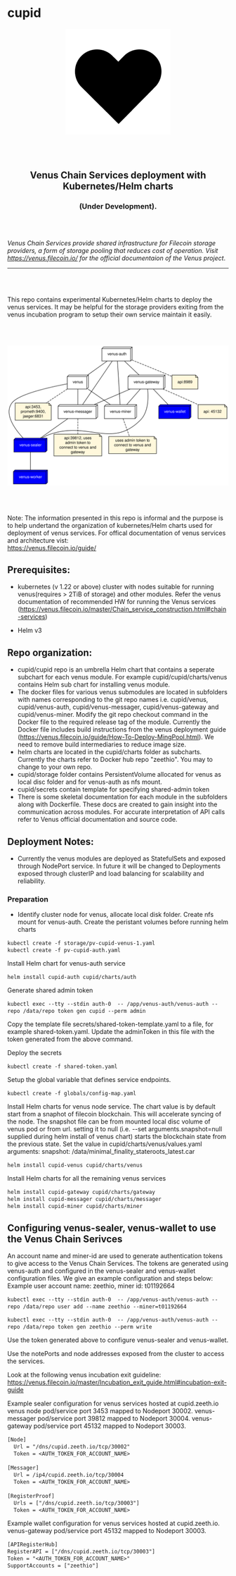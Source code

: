 # cupid

<p align="center">
<img src="doc/cupid.png" />
</p>

 <br/><br/>
<h2 align="center"> Venus Chain Services deployment with Kubernetes/Helm charts</h2>
<h3 align="center">(Under Development).</h3>
<br/><br/>

<em>Venus Chain Services provide shared infrastructure for Filecoin storage providers, a form of storage pooling that reduces cost of operation. Visit https://venus.filecoin.io/ for the official documentaion of the Venus project</em>.
<hr>
<br/><br/>

This repo contains experimental Kubernetes/Helm charts to deploy the venus services. It may be helpful for the storage providers exiting from the venus incubation program to setup their own service maintain it easily.

 <br/><br/>
<p align="center">
<img src="doc/deployment.svg" />
</p>
 <br/><br/>

Note: The information presented in this repo is informal and the purpose is to help undertand the organization of kubernetes/Helm charts used for deployment of venus services. 
For offical documentation of venus services and architecture vist:  
https://venus.filecoin.io/guide/
## Prerequisites:

- kubernetes (v 1.22 or above) cluster with nodes suitable for running venus(requires > 2TiB of storage) and other modules. Refer the venus documentation of recommended HW for running the Venus services (https://venus.filecoin.io/master/Chain_service_construction.html#chain-services)

- Helm v3
## Repo organization:
- cupid/cupid repo is an umbrella Helm chart that contains a seperate subchart for each venus module. For example cupid/cupid/charts/venus contains Helm sub chart for installing venus module.
- The docker files for various venus submodules are located in subfolders with names corresponding to the git repo names i.e. cupid/venus, cupid/venus-auth, cupid/venus-messager, cupid/venus-gateway and cupid/venus-miner. Modify the git repo checkout command in the Docker file to the required release tag of the module. Currently the Docker file includes build instructions from the venus deployment guide (https://venus.filecoin.io/guide/How-To-Deploy-MingPool.html). We need to remove build intermediaries to reduce image size.
- helm charts are located in the cupid/charts folder as subcharts. Currently the charts refer to Docker hub repo "zeethio". You may to change to your own repo.
- cupid/storage folder contains PersistentVolume allocated for venus as local disc folder and for venus-auth as nfs mount.
- cupid/secrets contain template for specifying shared-admin token 
- There is some skeletal documentation for each module in the subfolders along with Dockerfile. These docs are created to gain insight into the communication across modules. For accurate interpretation of API calls refer to Venus official documentation and source code.
## Deployment Notes:
- Currently the venus modules are deployed as StatefulSets and exposed through NodePort service. In future it will be changed to Deployments exposed through clusterIP and load balancing for scalability and reliability.

### Preparation
- Identify cluster node for venus, allocate local disk folder. Create nfs mount for venus-auth. Create the peristant volumes before running helm charts

```
kubectl create -f storage/pv-cupid-venus-1.yaml
kubectl create -f pv-cupid-auth.yaml
```
Install Helm chart for venus-auth service
```
helm install cupid-auth cupid/charts/auth
```

Generate shared admin token

```
kubectl exec --tty --stdin auth-0  -- /app/venus-auth/venus-auth --repo /data/repo token gen cupid --perm admin
```
Copy the template file secrets/shared-token-template.yaml to a file, for example shared-token.yaml. Update the adminToken in this file with the token generated from the above command.

Deploy the secrets
```
kubectl create -f shared-token.yaml
```

Setup the global variable that defines service endpoints.
```
kubectl create -f globals/config-map.yaml
```

Install Helm charts for venus node service.
The chart value is by default start from a snaphot of filecoin blockchain. This will accelerate syncing of the node. The snapshot file can be from mounted local disc volume of venus pod or from url. setting it to null (i.e. --set arguments.snapshot=null supplied during helm install of venus chart) starts the blockchain state from the previous state.
Set the value in cupid/charts/venus/values.yaml
arguments:
  snapshot: /data/minimal_finality_stateroots_latest.car

```
helm install cupid-venus cupid/charts/venus
```

Install Helm charts for all the remaining venus services
```
helm install cupid-gateway cupid/charts/gateway
helm install cupid-messager cupid/charts/messager
helm install cupid-miner cupid/charts/miner
```

## Configuring venus-sealer, venus-wallet to use the Venus Chain Serivces
An account name and miner-id are used to generate authentication tokens to give access to the Venus Chain Services. The tokens are generated using venus-auth and configured in the venus-sealer and venus-wallet configuration files. We give an example configuration and steps below: 
Example user account name: zeethio,  miner id: t01192664
```
kubectl exec --tty --stdin auth-0  -- /app/venus-auth/venus-auth --repo /data/repo user add --name zeethio --miner=t01192664
```
```
kubectl exec --tty --stdin auth-0  -- /app/venus-auth/venus-auth --repo /data/repo token gen zeethio --perm write
```
Use the token generated above to configure venus-sealer and venus-wallet.

Use the notePorts and node addresses exposed from the cluster to access the services.

Look at the following venus incubation exit guideline:
https://venus.filecoin.io/master/Incubation_exit_guide.html#incubation-exit-guide

Example sealer configuration for venus services hosted at cupid.zeeth.io
venus node pod/service port 3453 mapped to Nodeport 30002.
venus-messager pod/service port 39812 mapped to Nodeport 30004.
venus-gateway  pod/service port 45132 mapped to Nodeport 30003.
```
[Node]
  Url = "/dns/cupid.zeeth.io/tcp/30002"
  Token = <AUTH_TOKEN_FOR_ACCOUNT_NAME>

[Messager]
  Url = /ip4/cupid.zeeth.io/tcp/30004
  Token = <AUTH_TOKEN_FOR_ACCOUNT_NAME>

[RegisterProof]
  Urls = ["/dns/cupid.zeeth.io/tcp/30003"]
  Token = <AUTH_TOKEN_FOR_ACCOUNT_NAME>

```

Example wallet configuration for venus services hosted at cupid.zeeth.io.  
venus-gateway  pod/service port 45132 mapped to Nodeport 30003.
```
[APIRegisterHub]
RegisterAPI = ["/dns/cupid.zeeth.io/tcp/30003"]
Token = "<AUTH_TOKEN_FOR_ACCOUNT_NAME>"
SupportAccounts = ["zeethio"]
```